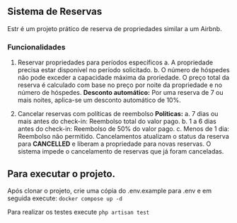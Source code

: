 ## Sistema de Reservas

Estr é um projeto prático de reserva de propriedades similar a um Airbnb.

### Funcionalidades

1. Reservar propriedades para períodos específicos
  a. A propriedade precisa estar disponível no período solicitado.
  b. O número de hóspedes não pode exceder a capacidade máxima da proriedade.
O preço total da reserva é calculado com base no preço por noite da propriedade e no número de hóspedes.
**Desconto automático:** Por uma reserva de 7 ou mais noites, aplica-se um desconto automático de 10%.

2. Cancelar reservas com políticas de reembolso
**Políticas:**
 a. 7 dias ou mais antes do check-in: Reembolso total do valor pago.
 b. 1 a 6 dias antes do check-in: Reembolso de 50% do valor pago.
 c. Menos de 1 dia: Reembolso não permitido.
Cancelamentos atualizam o status da reserva para **CANCELLED** e liberam a propriedade para novas reservas.
O sistema impede o cancelamento de reservas que já foram canceladas.


## Para executar o projeto.

Após clonar o projeto, crie uma cópia do .env.example para .env e em seguida execute: `docker compose up -d`

Para realizar os testes execute `php artisan test`
